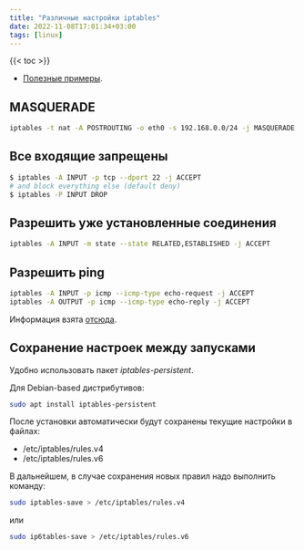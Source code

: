 ```yaml
---
title: "Различные настройки iptables"
date: 2022-11-08T17:01:34+03:00
tags: [linux]
---
```


{{< toc >}}

* [Полезные примеры](http://vasilisc.com/21-examples-iptables).

## MASQUERADE

```bash
iptables -t nat -A POSTROUTING -o eth0 -s 192.168.0.0/24 -j MASQUERADE
```

## Все входящие запрещены

```bash
$ iptables -A INPUT -p tcp --dport 22 -j ACCEPT
# and block everything else (default deny)
$ iptables -P INPUT DROP
```

## Разрешить уже установленные соединения

```bash
iptables -A INPUT -m state --state RELATED,ESTABLISHED -j ACCEPT
```

## Разрешить ping

```bash
iptables -A INPUT -p icmp --icmp-type echo-request -j ACCEPT
iptables -A OUTPUT -p icmp --icmp-type echo-reply -j ACCEPT
```

Информация взята [отсюда](https://linux-notes.org/razreshit-zablokirovat-ping-icmp-pakety-v-unix-linux).

## Сохранение настроек между запусками

Удобно использовать пакет *iptables-persistent*.

Для Debian-based дистрибутивов:

```bash
sudo apt install iptables-persistent
```

После установки автоматически будут сохранены текущие настройки в файлах:

* /etc/iptables/rules.v4
* /etc/iptables/rules.v6

В дальнейшем, в случае сохранения новых правил надо выполнить команду:

```bash
sudo iptables-save > /etc/iptables/rules.v4
```

или

```bash
sudo ip6tables-save > /etc/iptables/rules.v6
```
